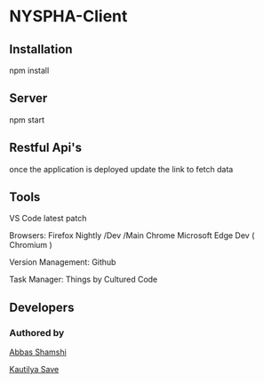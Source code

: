 # NYSPHA-Client

## Installation

npm install


## Server

npm start

## Restful Api's

once the application is deployed update the link to fetch data

## Tools

VS Code latest patch

Browsers:
Firefox Nightly /Dev /Main
Chrome 
Microsoft Edge Dev ( Chromium )


Version Management: Github

Task Manager: Things by Cultured Code


## Developers

### Authored by

[Abbas Shamshi](https://github.com/Abbas-shamshi)

[Kautilya Save](https://github.com/SensehacK)
